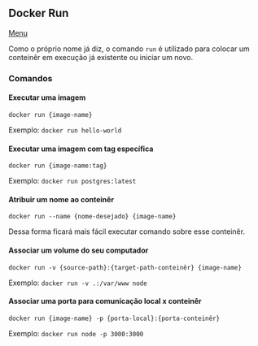 ## Docker Run

[Menu](../README.md)

Como o próprio nome já diz, o comando `run` é utilizado para colocar um conteinêr em execução já existente ou iniciar um novo.

### Comandos

#### Executar uma imagem

```
docker run {image-name}
```

Exemplo: `docker run hello-world`

#### Executar uma imagem com tag específica

```
docker run {image-name:tag}
```

Exemplo: `docker run postgres:latest`

#### Atribuir um nome ao conteinêr

```
docker run --name {nome-desejado} {image-name}
```

Dessa forma ficará mais fácil executar comando sobre esse conteinêr.

#### Associar um volume do seu computador

```
docker run -v {source-path}:{target-path-conteinêr} {image-name}
```

Exemplo: `docker run -v .:/var/www node`

#### Associar uma porta para comunicação local x conteinêr

```
docker run {image-name} -p {porta-local}:{porta-conteinêr}
```

Exemplo: `docker run node -p 3000:3000`